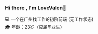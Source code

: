 ### Hi there , I'm LoveValen👋

<!--
**LoveValen/LoveValen** is a ✨ _special_ ✨ repository because its `README.md` (this file) appears on your GitHub profile.

Here are some ideas to get you started:

- 🔭 I’m currently working on ...
- 🌱 I’m currently learning ...
- 👯 I’m looking to collaborate on ...
- 🤔 I’m looking for help with ...
- 💬 Ask me about ...
- 📫 How to reach me: ...
- 😄 Pronouns: ...
- ⚡ Fun fact: ...
-->
💻 一个在广州找工作的初阶前端 (无工作状态)<br>
🎓 年龄：23岁（应届毕业生）
